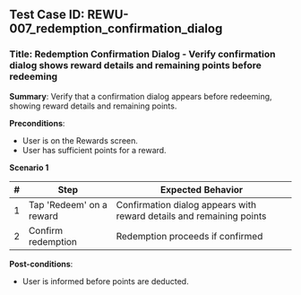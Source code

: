 ## Test Case ID: REWU-007_redemption_confirmation_dialog
### Title: Redemption Confirmation Dialog - Verify confirmation dialog shows reward details and remaining points before redeeming

**Summary**: Verify that a confirmation dialog appears before redeeming, showing reward details and remaining points.

**Preconditions**: 
- User is on the Rewards screen.
- User has sufficient points for a reward.

**Scenario 1**

| # | Step                                      | Expected Behavior                                       |
|---|-------------------------------------------|--------------------------------------------------------|
| 1 | Tap 'Redeem' on a reward                  | Confirmation dialog appears with reward details and remaining points |
| 2 | Confirm redemption                        | Redemption proceeds if confirmed                        |

**Post-conditions**:
- User is informed before points are deducted.
